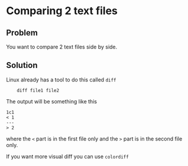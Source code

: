 # Comparing 2 text files

## Problem
You want to compare 2 text files side by side.

## Solution
Linux already has a tool to do this called `diff`

```
    diff file1 file2
```

The output will be something like this
```
1c1
< 1
---
> 2

```

where the `<` part is in the first file only and the `>` part is in the second file only.

If you want more visual diff you can use `colordiff`
